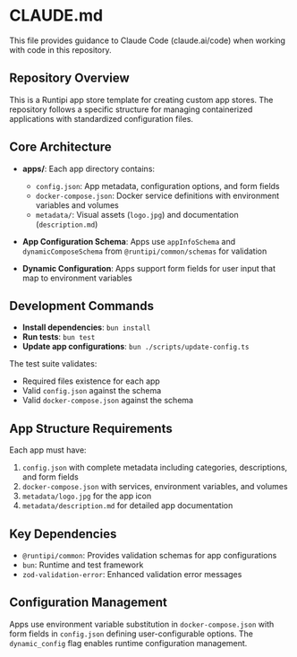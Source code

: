 # CLAUDE.md

This file provides guidance to Claude Code (claude.ai/code) when working with code in this repository.

## Repository Overview

This is a Runtipi app store template for creating custom app stores. The repository follows a specific structure for managing containerized applications with standardized configuration files.

## Core Architecture

- **apps/**: Each app directory contains:
  - `config.json`: App metadata, configuration options, and form fields
  - `docker-compose.json`: Docker service definitions with environment variables and volumes
  - `metadata/`: Visual assets (`logo.jpg`) and documentation (`description.md`)

- **App Configuration Schema**: Apps use `appInfoSchema` and `dynamicComposeSchema` from `@runtipi/common/schemas` for validation

- **Dynamic Configuration**: Apps support form fields for user input that map to environment variables

## Development Commands

- **Install dependencies**: `bun install`
- **Run tests**: `bun test`
- **Update app configurations**: `bun ./scripts/update-config.ts`

The test suite validates:
- Required files existence for each app
- Valid `config.json` against the schema
- Valid `docker-compose.json` against the schema

## App Structure Requirements

Each app must have:
1. `config.json` with complete metadata including categories, descriptions, and form fields
2. `docker-compose.json` with services, environment variables, and volumes
3. `metadata/logo.jpg` for the app icon
4. `metadata/description.md` for detailed app documentation

## Key Dependencies

- `@runtipi/common`: Provides validation schemas for app configurations
- `bun`: Runtime and test framework
- `zod-validation-error`: Enhanced validation error messages

## Configuration Management

Apps use environment variable substitution in `docker-compose.json` with form fields in `config.json` defining user-configurable options. The `dynamic_config` flag enables runtime configuration management.